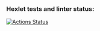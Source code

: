 ### Hexlet tests and linter status:
[![Actions Status](https://github.com/mido1989/python-project-50/actions/workflows/hexlet-check.yml/badge.svg)](https://github.com/mido1989/python-project-50/actions)